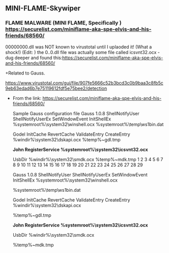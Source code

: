 ## MINI-FLAME-Skywiper
### FLAME MALWARE (MINI FLAME, Specifically )  https://securelist.com/miniflame-aka-spe-elvis-and-his-friends/68560/ 


 00000000.dll  was NOT known to virustotal until I uplaoded it! (What a shock!)
 (Edit:  ) 
 the 0..0.dll file was actually some file called icsvnt32.ocx - dug deeper and found this:https://securelist.com/miniflame-aka-spe-elvis-and-his-friends/68560/
 
 
 +Related to Gauss.
 
 
 https://www.virustotal.com/gui/file/907fe5666c52b3bcd3c0b9baa3c8fb5c9eb63edad6b7e75119612fdf5e75bee2/detection
 
 

 - From the link: https://securelist.com/miniflame-aka-spe-elvis-and-his-friends/68560/



    Sample Gauss configuration file
    Gauss 1.0.8
    ShellNotifyUser
    ShellNotifyUserEx
    SetWindowEvent
    InitShellEx
    %systemroot%\system32\winshell.ocx
    %systemroot%\temp\ws1bin.dat

    Godel
    InitCache
    RevertCache
    ValidateEntry
    CreateEntry
    %windir%\system32\dskapi.ocx
    %temp%\~gdl.tmp

    <strong>John
    RegisterService
    %systemroot%\system32\icsvnt32.ocx</strong>

    UsbDir
    %windir%\system32\smdk.ocx
    %temp%\~mdk.tmp
    1
    2
    3
    4
    5
    6
    7
    8
    9
    10
    11
    12
    13
    14
    15
    16
    17
    18
    19
    20
    21
    22
    23
    24
    25
    26
    27
    28
    29


    Gauss 1.0.8
    ShellNotifyUser
    ShellNotifyUserEx
    SetWindowEvent
    InitShellEx
    %systemroot%\system32\winshell.ocx

    %systemroot%\temp\ws1bin.dat



    Godel
    InitCache
    RevertCache
    ValidateEntry
    CreateEntry
    %windir%\system32\dskapi.ocx

    %temp%\~gdl.tmp


    <strong>John
    RegisterService
    %systemroot%\system32\icsvnt32.ocx</strong>


    UsbDir
    %windir%\system32\smdk.ocx

    %temp%\~mdk.tmp

